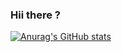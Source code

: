 ### Hii there ?

[![Anurag's GitHub stats](https://github-readme-stats.vercel.app/api?username=iagorrr04&count_private=true&show_icons=true&highcontrast)](https://github.com/iagorrr04/github-readme-stats)
